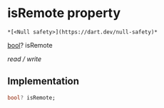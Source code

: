 


# isRemote property




    *[<Null safety>](https://dart.dev/null-safety)*


[bool](https://api.flutter.dev/flutter/dart-core/bool-class.html)? isRemote
  
_read / write_






## Implementation

```dart
bool? isRemote;


```







